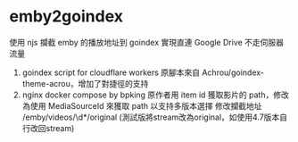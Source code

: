 # emby2goindex

使用 njs 攔截 emby 的播放地址到 goindex 實現直連 Google Drive 不走伺服器流量
1. goindex script for cloudflare workers
   原腳本來自 Achrou/goindex-theme-acrou，增加了對捷徑的支持
2. nginx docker compose by bpking
   原作者用 item id 獲取影片的 path，修改為使用 MediaSourceId 來獲取 path 以支持多版本選擇
   修改攔截地址 \/emby\/videos\/\d*\/original (測試版將stream改為original，如使用4.7版本自行改回stream)
